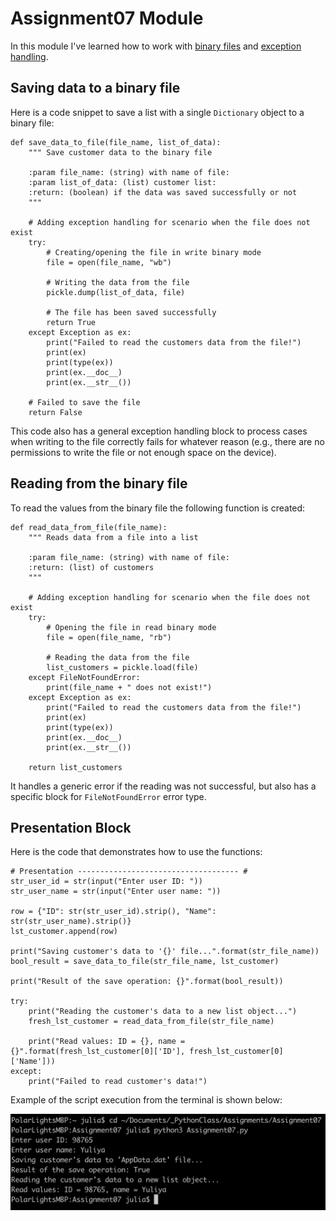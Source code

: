 # Assignment07 Module

In this module I've learned how to work with [binary files](https://docs.python.org/3/library/pickle.html) and [exception handling](https://docs.python.org/3/tutorial/errors.html).

## Saving data to a binary file

Here is a code snippet to save a list with a single `Dictionary` object to a binary file:
```
def save_data_to_file(file_name, list_of_data):
    """ Save customer data to the binary file

    :param file_name: (string) with name of file:
    :param list_of_data: (list) customer list:
    :return: (boolean) if the data was saved successfully or not
    """

    # Adding exception handling for scenario when the file does not exist
    try:
        # Creating/opening the file in write binary mode
        file = open(file_name, "wb")

        # Writing the data from the file
        pickle.dump(list_of_data, file)

        # The file has been saved successfully
        return True
    except Exception as ex:
        print("Failed to read the customers data from the file!")
        print(ex)
        print(type(ex))
        print(ex.__doc__)
        print(ex.__str__())

    # Failed to save the file
    return False
```

This code also has a general exception handling block to process cases when writing to the file correctly fails for whatever reason (e.g., there are no permissions to write the file or not enough space on the device).

## Reading from the binary file

To read the values from the binary file the following function is created:
```
def read_data_from_file(file_name):
    """ Reads data from a file into a list

    :param file_name: (string) with name of file:
    :return: (list) of customers
    """

    # Adding exception handling for scenario when the file does not exist
    try:
        # Opening the file in read binary mode
        file = open(file_name, "rb")

        # Reading the data from the file
        list_customers = pickle.load(file)
    except FileNotFoundError:
        print(file_name + " does not exist!")
    except Exception as ex:
        print("Failed to read the customers data from the file!")
        print(ex)
        print(type(ex))
        print(ex.__doc__)
        print(ex.__str__())

    return list_customers
```

It handles a generic error if the reading was not successful, but also has a specific block for `FileNotFoundError` error type.

## Presentation Block

Here is the code that demonstrates how to use the functions:
```
# Presentation ------------------------------------ #
str_user_id = str(input("Enter user ID: "))
str_user_name = str(input("Enter user name: "))

row = {"ID": str(str_user_id).strip(), "Name": str(str_user_name).strip()}
lst_customer.append(row)

print("Saving customer's data to '{}' file...".format(str_file_name))
bool_result = save_data_to_file(str_file_name, lst_customer)

print("Result of the save operation: {}".format(bool_result))

try:
    print("Reading the customer's data to a new list object...")
    fresh_lst_customer = read_data_from_file(str_file_name)

    print("Read values: ID = {}, name = {}".format(fresh_lst_customer[0]['ID'], fresh_lst_customer[0]['Name']))
except:
    print("Failed to read customer's data!")
```

Example of the script execution from the terminal is shown below:

![Script execution](script_terminal_exectuion.jpg "Script execution in terminal")
